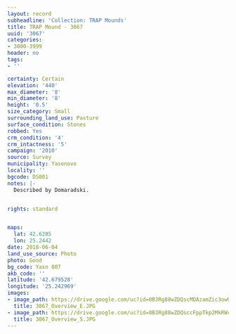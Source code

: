 ```yaml
---
layout: record
subheadline: 'Collection: TRAP Mounds'
title: TRAP Mound - 3067
uuid: '3067'
categories:
- 3000-3999
header: no
tags:
- ''

certainty: Certain
elevation: '440'
max_diameter: '8'
min_diameter: '8'
height: '0.5'
size_category: Small
surrounding_land_use: Pasture
surface_condition: Stones
robbed: Yes
crm_condition: '4'
crm_intactness: '5'
campaign: '2010'
source: Survey
municipality: Yasenovo
locality: ''
bgcode: DS001
notes: |-
  Described by Domaradski.


rights: standard


maps:
  lat: 42.6285
  lon: 25.2442
date: 2018-06-04
land_use_source: Photo
photo: Good
bg_code: Yasn 007
akb_code: ''
latitude: '42.679528'
longitude: '25.242969'
images:
- image_path: https://drive.google.com/uc?id=0B3Rg88wZDQscMDAzamZic3owUjA
  title: 3067_Overview_E.JPG
- image_path: https://drive.google.com/uc?id=0B3Rg88wZDQsccFppTkp2MkRWc3c
  title: 3067_Overview_S.JPG
---
```


